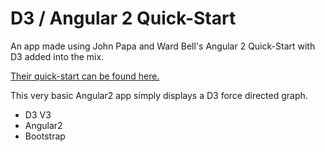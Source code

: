 # D3 / Angular 2 Quick-Start

An app made using John Papa and Ward Bell's Angular 2 Quick-Start with D3 added into the mix.

[Their quick-start can be found here.](https://github.com/johnpapa/pbp-a2-ward)

This very basic Angular2 app simply displays a D3 force directed graph.

* D3 V3
* Angular2
* Bootstrap